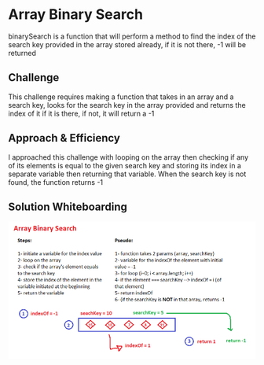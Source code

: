 # Array Binary Search

binarySearch is a function that will perform a method to find the index of the search key provided in the array stored already, if it is not there, -1 will be returned   

## Challenge

This challenge requires making a function that takes in an array and a search key, looks for the search key in the array provided and returns the index of it if it is there, if not, it will return a -1 

## Approach & Efficiency

I approached this challenge with looping on the  array then checking if any of its elements is equal to the given search key and storing its index in a separate variable then returning that variable.  When the search key is not found, the function returns -1 

## Solution Whiteboarding
![whiteboarding](cc03wb.PNG)